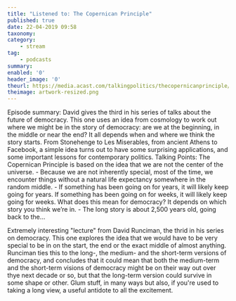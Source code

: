 ```yaml
---
title: "Listened to: The Copernican Principle"
published: true
date: 22-04-2019 09:58
taxonomy:
category:
	- stream
tag:
	- podcasts
summary:
enabled: '0'
header_image: '0'
theurl: https://media.acast.com/talkingpolitics/thecopernicanprinciple/media.mp3
theimage: artwork-resized.png
--- 
```

Episode summary: David gives the third in his series of talks about the future of democracy. This one uses an idea from cosmology to work out where we might be in the story of democracy: are we at the beginning, in the middle or near the end? It all depends when and where we think the story starts. From Stonehenge to Les Miserables, from ancient Athens to Facebook, a simple idea turns out to have some surprising applications, and some important lessons for contemporary politics. Talking Points: The Copernican Principle is based on the idea that we are not the center of the universe. - Because we are not inherently special, most of the time, we encounter things without a natural life expectancy somewhere in the random middle. - If something has been going on for years, it will likely keep going for years. If something has been going on for weeks, it will likely keep going for weeks. What does this mean for democracy? It depends on which story you think we’re in. - The long story is about 2,500 years old, going back to the…

Extremely interesting "lecture" from David Runciman, the thrid in his series on democracy. This one explores the idea that we would have to be very special to be in on the start, the end or the exact middle of almost anything. Runciman ties this to the long-, the medium- and the short-term versions of democracy, and concludes that it could mean that both the medium-term and the short-term visions of democracy might be on their way out over thye next decade or so, but that the long-term version could survive in some shape or other. Glum stuff, in many ways but also, if you're used to taking a long view, a useful antidote to all the excitement.